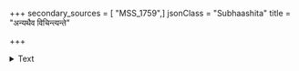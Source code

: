 +++
secondary_sources = [ "MSS_1759",]
jsonClass = "Subhaashita"
title = "अन्यथैव विचिन्त्यन्ते"

+++

<details><summary>Text</summary>

अन्यथैव विचिन्त्यन्ते पुरुषेण मनोरथाः।  
दैवेनाहितसद्भावाः कर्मणां गतयोऽन्यथा॥
</details>
